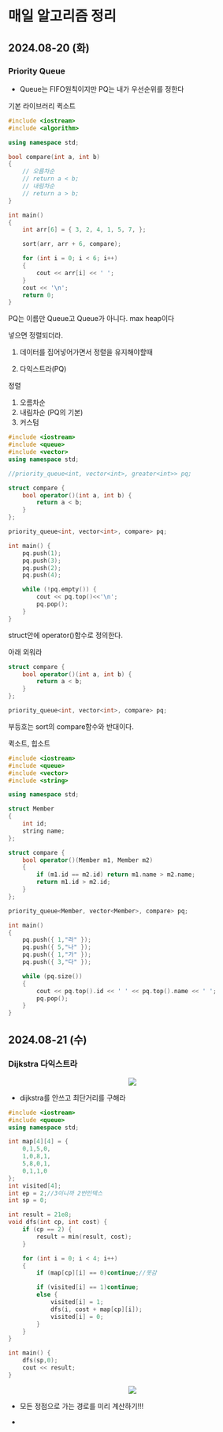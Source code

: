 # 매일 알고리즘 정리

## 2024.08-20 (화)

### Priority Queue

- Queue는 FIFO원칙이지만 PQ는 내가 우선순위를 정한다

기본 라이브러리 퀵소트

```c++
#include <iostream>
#include <algorithm>

using namespace std;

bool compare(int a, int b)
{
    // 오름차순
    // return a < b;
    // 내림차순
    // return a > b;
}

int main()
{
    int arr[6] = { 3, 2, 4, 1, 5, 7, };

    sort(arr, arr + 6, compare);

    for (int i = 0; i < 6; i++)
    {
        cout << arr[i] << ' ';
    }
    cout << '\n';
    return 0;
}
```

PQ는 이름만 Queue고 Queue가 아니다. max heap이다

넣으면 정렬되더라.

1. 데이터를 집어넣어가면서 정렬을 유지해야할때

2. 다익스트라(PQ)

정렬

1. 오름차순
2. 내림차순 (PQ의 기본)
3. 커스텀

```c++
#include <iostream>
#include <queue>
#include <vector>
using namespace std;

//priority_queue<int, vector<int>, greater<int>> pq;

struct compare {
	bool operator()(int a, int b) {
		return a < b;
	}
};

priority_queue<int, vector<int>, compare> pq;

int main() {
	pq.push(1);
	pq.push(3);
	pq.push(2);
	pq.push(4);

	while (!pq.empty()) {
		cout << pq.top()<<'\n';
		pq.pop();
	}
}
```

struct안에 operator()함수로 정의한다.

아래 외워라

```c++
struct compare {
	bool operator()(int a, int b) {
		return a < b;
	}
};

priority_queue<int, vector<int>, compare> pq;
```

부등호는 sort의 compare함수와 반대이다.

퀵소트, 힙소트

```c++
#include <iostream>
#include <queue>
#include <vector>
#include <string>

using namespace std;

struct Member
{
	int id;
	string name;
};

struct compare {
	bool operator()(Member m1, Member m2)
	{
		if (m1.id == m2.id) return m1.name > m2.name;
		return m1.id > m2.id;
	}
};

priority_queue<Member, vector<Member>, compare> pq;

int main()
{
	pq.push({ 1,"라" });
	pq.push({ 5,"나" });
	pq.push({ 1,"가" });
	pq.push({ 3,"다" });

	while (pq.size())
	{
		cout << pq.top().id << ' ' << pq.top().name << ' ';
		pq.pop();
	}
}
```

## 2024.08-21 (수)

### Dijkstra 다익스트라

<p align="center">
  <img src="../imgs/다익스트라.JPG">
</p>

- dijkstra를 안쓰고 최단거리를 구해라

```c++
#include <iostream>
#include <queue>
using namespace std;

int map[4][4] = {
	0,1,5,0,
	1,0,8,1,
	5,8,0,1,
	0,1,1,0
};
int visited[4];
int ep = 2;//3이니까 2번인덱스
int sp = 0;

int result = 21e8;
void dfs(int cp, int cost) {
	if (cp == 2) {
		result = min(result, cost);
	}

	for (int i = 0; i < 4; i++)
	{
		if (map[cp][i] == 0)continue;//못감

		if (visited[i] == 1)continue;
		else {
			visited[i] = 1;
			dfs(i, cost + map[cp][i]);
			visited[i] = 0;
		}
	}
}

int main() {
	dfs(sp,0);
	cout << result;
}
```

<p align="center">
  <img src="../imgs/다익스트라2.JPG">
</p>

- 모든 정점으로 가는 경로를 미리 계산하기!!!

-
